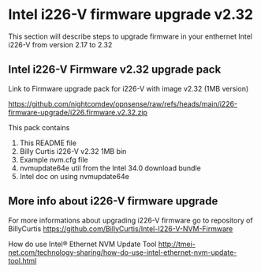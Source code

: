 # Intel i226-V firmware upgrade v2.32
This section will describe steps to upgrade firmware in your enthernet Intel i226-V from version 2.17 to 2.32

## Intel i226-V Firmware v2.32 upgrade pack

Link to Firmware upgrade pack for i226-V with image v2.32 (1MB version)

https://github.com/nightcomdev/opnsense/raw/refs/heads/main/i226-firmware-upgrade/i226.firmware.v2.32.zip

This pack contains
1) This README file
2) Billy Curtis i226-V v2.32 1MB bin
3) Example nvm.cfg file
4) nvmupdate64e util from the Intel 34.0 download bundle
5) Intel doc on using nvmupdate64e

## More info about i226-V firmware upgrade
For more informations about upgrading i226-V firmware go to repository of BillyCurtis
https://github.com/BillyCurtis/Intel-I226-V-NVM-Firmware

How do use Intel® Ethernet NVM Update Tool
http://tmei-net.com/technology-sharing/how-do-use-intel-ethernet-nvm-update-tool.html

